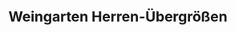 ---
title: "Weingarten Herren-Übergrößen"
url: /koeln/weingarten-herren-uebergroessen/
shop: Kleidung
---